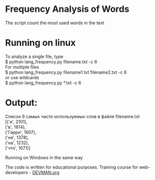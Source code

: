 # Frequency Analysis of Words

The script count the most used words in the text

# Running on linux
To analyze a single file, type<br>
$ python lang_frequency.py filename.txt -c 6<br>
For multiple files<br>
$ python lang_frequency.py filename1.txt filename2.txt -c 6<br>
or use wildcards<br>
$ python lang_frequency.py *.txt -c 6<br>

# Output:
Список 6 самых часто используемых слов в файле filename.txt<br>
[('и', 2101),<br>
 ('в', 1814),<br>
 ('Гарри', 1607),<br>
 ('не', 1378),<br>
 ('на', 1232),<br>
 ('что', 1071)]<br>


Running on Windows in the same way

The code is written for educational purposes. Training course for web-developers - [DEVMAN.org](https://devman.org)
